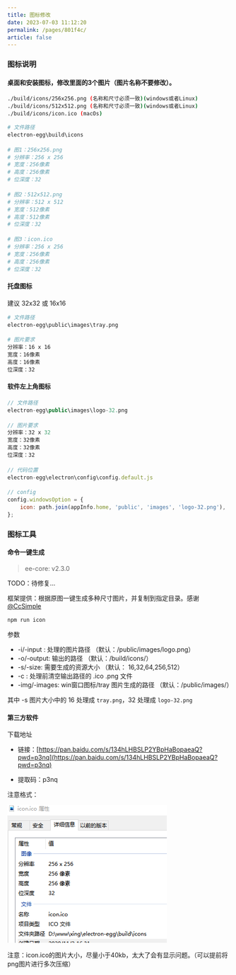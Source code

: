 ```yaml
---
title: 图标修改
date: 2023-07-03 11:12:20
permalink: /pages/801f4c/
article: false
---
```


###  图标说明
#### 桌面和安装图标，修改里面的3个图片（图片名称不要修改）。
```bash
./build/icons/256x256.png (名称和尺寸必须一致)(windows或者Linux)
./build/icons/512x512.png (名称和尺寸必须一致)(windows或者Linux)
./build/icons/icon.ico (macOs)
```

```bash
# 文件路径
electron-egg\build\icons

# 图1：256x256.png
# 分辨率：256 x 256
# 宽度：256像素
# 高度：256像素
# 位深度：32

# 图2：512x512.png
# 分辨率：512 x 512
# 宽度：512像素
# 高度：512像素
# 位深度：32

# 图3：icon.ico
# 分辨率：256 x 256
# 宽度：256像素
# 高度：256像素
# 位深度：32
```

#### 托盘图标
建议 32x32 或 16x16 
```bash
# 文件路径
electron-egg\public\images\tray.png

# 图片要求
分辨率：16 x 16
宽度：16像素
高度：16像素
位深度：32
```

#### 软件左上角图标
```javascript
// 文件路径
electron-egg\public\images\logo-32.png

// 图片要求
分辨率：32 x 32
宽度：32像素
高度：32像素
位深度：32

// 代码位置
electron-egg\electron\config\config.default.js

// config
config.windowsOption = {
    icon: path.join(appInfo.home, 'public', 'images', 'logo-32.png'),
};
```

### 图标工具
#### 命令一键生成
> ee-core: v2.3.0

TODO：待修复...

框架提供：根据原图一键生成多种尺寸图片，并复制到指定目录。感谢[@CcSimple](https://github.com/CcSimple)
```bash
npm run icon
```

参数
- -i/-input : 处理的图片路径 （默认：/public/images/logo.png）
- -o/-output: 输出的路径 （默认：/build/icons/）
- -s/-size: 需要生成的资源大小 （默认： 16,32,64,256,512）
- -c : 处理前清空输出路径的 .ico .png 文件
- -img/-images: win窗口图标/tray 图片生成的路径 （默认：/public/images/）

其中 -s 图片大小中的 16 处理成 `tray.png`，32 处理成 `logo-32.png`


#### 第三方软件

下载地址

- 链接：[https://pan.baidu.com/s/134hLHBSLP2YBpHaBopaeaQ?pwd=p3nq](https://pan.baidu.com/s/134hLHBSLP2YBpHaBopaeaQ?pwd=p3nq) 

- 提取码：p3nq

注意格式：

![logo-ico.png](/img/other/logo-ico.png)

注意：icon.ico的图片大小，尽量小于40kb，太大了会有显示问题。（可以提前将png图片进行多次压缩）

